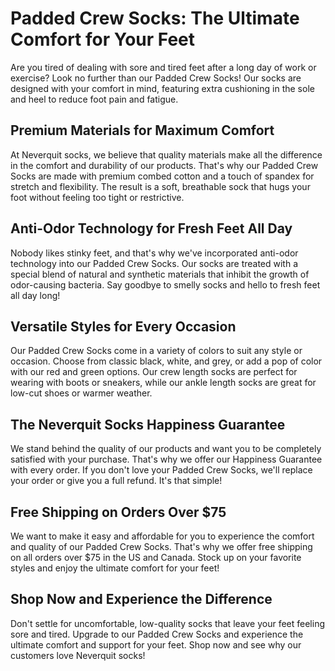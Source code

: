 # Padded Crew Socks: The Ultimate Comfort for Your Feet

Are you tired of dealing with sore and tired feet after a long day of work or exercise? Look no further than our Padded Crew Socks! Our socks are designed with your comfort in mind, featuring extra cushioning in the sole and heel to reduce foot pain and fatigue.

## Premium Materials for Maximum Comfort

At Neverquit socks, we believe that quality materials make all the difference in the comfort and durability of our products. That's why our Padded Crew Socks are made with premium combed cotton and a touch of spandex for stretch and flexibility. The result is a soft, breathable sock that hugs your foot without feeling too tight or restrictive.

## Anti-Odor Technology for Fresh Feet All Day

Nobody likes stinky feet, and that's why we've incorporated anti-odor technology into our Padded Crew Socks. Our socks are treated with a special blend of natural and synthetic materials that inhibit the growth of odor-causing bacteria. Say goodbye to smelly socks and hello to fresh feet all day long!

## Versatile Styles for Every Occasion

Our Padded Crew Socks come in a variety of colors to suit any style or occasion. Choose from classic black, white, and grey, or add a pop of color with our red and green options. Our crew length socks are perfect for wearing with boots or sneakers, while our ankle length socks are great for low-cut shoes or warmer weather.

## The Neverquit Socks Happiness Guarantee

We stand behind the quality of our products and want you to be completely satisfied with your purchase. That's why we offer our Happiness Guarantee with every order. If you don't love your Padded Crew Socks, we'll replace your order or give you a full refund. It's that simple!

## Free Shipping on Orders Over $75

We want to make it easy and affordable for you to experience the comfort and quality of our Padded Crew Socks. That's why we offer free shipping on all orders over $75 in the US and Canada. Stock up on your favorite styles and enjoy the ultimate comfort for your feet!

## Shop Now and Experience the Difference

Don't settle for uncomfortable, low-quality socks that leave your feet feeling sore and tired. Upgrade to our Padded Crew Socks and experience the ultimate comfort and support for your feet. Shop now and see why our customers love Neverquit socks!